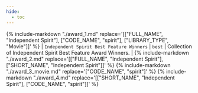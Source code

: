 ```yaml
---
hide:
  - toc
---
```

{%
    include-markdown "./award_1.md"
    replace='[["FULL_NAME", "Independent Spirit"], ["CODE_NAME", "spirit"], ["LIBRARY_TYPE", "Movie"]]'
%}
| `Independent Spirit Best Feature Winners` | `best` | Collection of Independent Spirit Best Feature Award Winners. |
{%
    include-markdown "./award_2.md"
    replace='[["FULL_NAME", "Independent Spirit"], ["SHORT_NAME", "Independent Spirit"]]'
%}
{%
    include-markdown "./award_3_movie.md"
    replace='["CODE_NAME", "spirit"]'
%}
{%
    include-markdown "./award_4.md"
    replace='[["SHORT_NAME", "Independent Spirit"], ["CODE_NAME", "spirit"]]'
%}